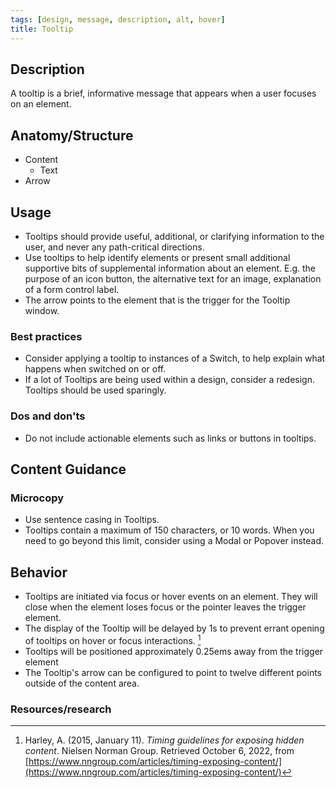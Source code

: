 ```yaml
---
tags: [design, message, description, alt, hover]
title: Tooltip
---
```


## Description

A tooltip is a brief, informative message that appears when a user focuses on an element.

## Anatomy/Structure

- Content
  - Text
- Arrow

## Usage

- Tooltips should provide useful, additional, or clarifying information to the user, and never any path-critical directions.
- Use tooltips to help identify elements or present small additional supportive bits of supplemental information about an element. E.g. the purpose of an icon button, the alternative text for an image, explanation of a form control label.
- The arrow points to the element that is the trigger for the Tooltip window.

### Best practices

- Consider applying a tooltip to instances of a Switch, to help explain what happens when switched on or off.
- If a lot of Tooltips are being used within a design, consider a redesign. Tooltips should be used sparingly.

### Dos and don'ts

- Do not include actionable elements such as links or buttons in tooltips.

## Content Guidance

### Microcopy

- Use sentence casing in Tooltips.
- Tooltips contain a maximum of 150 characters, or 10 words. When you need to go beyond this limit, consider using a Modal or Popover instead.

## Behavior

- Tooltips are initiated via focus or hover events on an element. They will close when the element loses focus or the pointer leaves the trigger element.
- The display of the Tooltip will be delayed by 1s to prevent errant opening of tooltips on hover or focus interactions. [^1]
- Tooltips will be positioned approximately 0.25ems away from the trigger element
- The Tooltip's arrow can be configured to point to twelve different points outside of the content area.

### Resources/research

[^1]: Harley, A. (2015, January 11). _Timing guidelines for exposing hidden content_. Nielsen Norman Group. Retrieved October 6, 2022, from [https://www.nngroup.com/articles/timing-exposing-content/](https://www.nngroup.com/articles/timing-exposing-content/)
